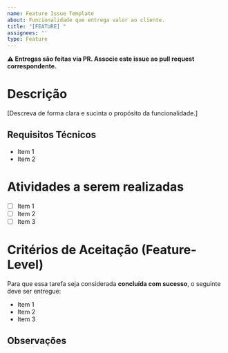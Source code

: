 ```yaml
---
name: Feature Issue Template
about: Funcionalidade que entrega valor ao cliente.  
title: "[FEATURE] "  
assignees: ''  
type: Feature  
---  
```

**⚠️ Entregas são feitas via PR. Associe este issue ao pull request correspondente.**

# Descrição
[Descreva de forma clara e sucinta o propósito da funcionalidade.] 

## Requisitos Técnicos
- Item 1
- Item 2

# Atividades a serem realizadas

- [ ] Item 1
- [ ] Item 2
- [ ] Item 3

# Critérios de Aceitação (Feature-Level)
Para que essa tarefa seja considerada **concluída com sucesso**, o seguinte deve ser entregue: 

- Item 1
- Item 2
- Item 3

## Observações